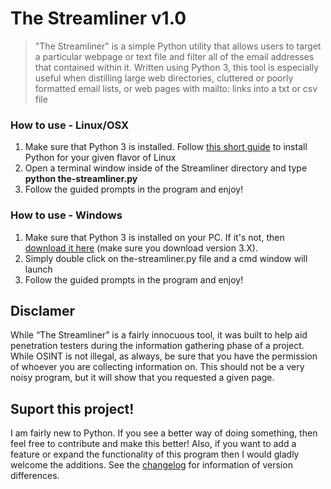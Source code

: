 # The Streamliner v1.0
>"The Streamliner" is a simple Python utility that allows users to target a particular webpage or text file and filter all of the email addresses that contained within it. Written using Python 3, this tool is especially useful when distilling large web directories, cluttered or poorly formatted email lists, or web pages with mailto: links into a txt or csv file

### How to use - Linux/OSX
1. Make sure that Python 3 is installed. Follow [this short guide](https://docs.aws.amazon.com/cli/latest/userguide/awscli-install-linux-python.html) to install Python for your given flavor of Linux
2. Open a terminal window inside of the Streamliner directory and type **python the-streamliner.py**
3. Follow the guided prompts in the program and enjoy!

### How to use - Windows
1. Make sure that Python 3 is installed on your PC. If it's not, then [download it here](https://www.python.org/downloads/) (make sure you download version 3.X). 
2. Simply double click on the-streamliner.py file and a cmd window will launch
3. Follow the guided prompts in the program and enjoy!

## Disclamer
While “The Streamliner” is a fairly innocuous tool, it was built to help aid penetration testers during the information gathering phase of a project. While OSINT is not illegal, as always, be sure that you have the permission of whoever you are collecting information on. This should not be a very noisy program, but it will show that you requested a given page.

## Suport this project!
I am fairly new to Python. If you see a better way of doing something, then feel free to contribute and make this better! Also, if you want to add a feature or expand the functionality of this program then I would gladly welcome the additions. See the [changelog](https://github.com/TobinShields/The_Streamliner/blob/master/changelog.md) for information of version differences. 

